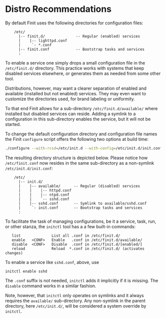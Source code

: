 Distro Recommendations
======================

By default Finit uses the following directories for configuration files:

```
    /etc/
      |-- finit.d/              -- Regular (enabled) services
      |    |-- lighttpd.conf
      |     `- *.conf
      |-- finit.conf            -- Bootstrap tasks and services
      :
```

To enable a service one simply drops a small configuration file in the
`/etc/finit.d/` directory.  This practice works with systems that
keep disabled services elsewhere, or generates them as needed from some
other tool.

Distributions, however, may want a clearer separation of enabled and
available (installed but not enabled) services.  They may even want to
customize the directories used, for brand labeling or uniformity.

To that end Finit allows for a sub-directory `/etc/finit.d/available/`
where installed but disabled services can reside.  Adding a symlink to a
configuration in this sub-directory enables the service, but it will not
be started.

To change the default configuration directory and configuration file
names the Finit `configure` script offers the following two options at
build time:

```sh
./configure --with-rcsd=/etc/init.d --with-config=/etc/init.d/init.conf
```

The resulting directory structure is depicted below.  Please notice how
`/etc/finit.conf` now resides in the same sub-directory as a non-symlink
`/etc/init.d/init.conf`:

```
    /etc/
      |-- init.d/
      |    |-- available/      -- Regular (disabled) services
      |    |    |-- httpd.conf
      |    |    |-- ntpd.conf
      |    |    `-- sshd.conf
      |    |-- sshd.conf       -- Symlink to available/sshd.conf
      |     `- init.conf       -- Bootstrap tasks and services
      :
```

To facilitate the task of managing configurations, be it a service,
task, run, or other stanza, the `initctl` tool has a a few built-in
commands:

```
   list              List all .conf in /etc/finit.d/
   enable   <CONF>   Enable   .conf in /etc/finit.d/available/
   disable  <CONF>   Disable  .conf in /etc/finit.d/[enabled/]
   reload            Reload  *.conf in /etc/finit.d/ (activates changes)
```

To enable a service like `sshd.conf`, above, use

    initctl enable sshd

The `.conf` suffix is not needed, `initctl` adds it implicitly if it is
missing.  The `disable` command works in a similar fashion.

Note, however, that `initctl` only operates on symlinks and it always
requires the `available/` sub-directory.  Any non-symlink in the parent
directory, here `/etc/init.d/`, will be considered a system override by
`initctl`.

